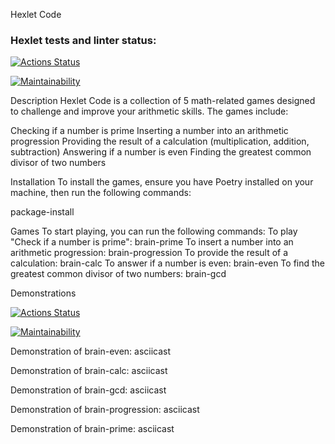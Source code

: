 Hexlet Code

### Hexlet tests and linter status:
[![Actions Status](https://github.com/artmazloev/python-project-49/actions/workflows/hexlet-check.yml/badge.svg)](https://github.com/artmazloev/python-project-49/actions)

[![Maintainability](https://api.codeclimate.com/v1/badges/d3af33a8da8c267828af/maintainability)](https://codeclimate.com/github/artmazloev/python-project-49/maintainability)


Description
Hexlet Code is a collection of 5 math-related games designed to challenge and improve your arithmetic skills. The games include:

Checking if a number is prime
Inserting a number into an arithmetic progression
Providing the result of a calculation (multiplication, addition, subtraction)
Answering if a number is even
Finding the greatest common divisor of two numbers

Installation
To install the games, ensure you have Poetry installed on your machine, then run the following commands:

package-install

Games
To start playing, you can run the following commands:
To play "Check if a number is prime":
brain-prime
To insert a number into an arithmetic progression:
brain-progression
To provide the result of a calculation:
brain-calc
To answer if a number is even:
brain-even
To find the greatest common divisor of two numbers:
brain-gcd

Demonstrations

[![Actions Status](https://github.com/artmazloev/python-project-49/actions/workflows/hexlet-check.yml/badge.svg)](https://github.com/artmazloev/python-project-49/actions)

[![Maintainability](https://api.codeclimate.com/v1/badges/d3af33a8da8c267828af/maintainability)](https://codeclimate.com/github/artmazloev/python-project-49/maintainability)


Demonstration of brain-even: asciicast

Demonstration of brain-calc: asciicast

Demonstration of brain-gcd: asciicast

Demonstration of brain-progression: asciicast

Demonstration of brain-prime: asciicast